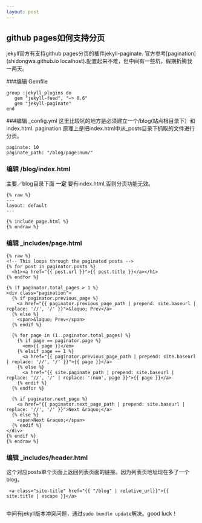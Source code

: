 ```yaml
---
layout: post
---
```


## github pages如何支持分页

jekyll官方有支持github pages分页的插件jekyll-paginate. 官方参考[pagination](shidongwa.github.io localhost).配置起来不难，但中间有一些坑，假期折腾我一两天。


###编辑 Gemfile

```
group :jekyll_plugins do
   gem "jekyll-feed", "~> 0.6"
   gem "jekyll-paginate"
end

```

###编辑 _config.yml
这里比较坑的地方是必须建立一个/blog(站点根目录下）和index.html. pagination 原理上是把index.html中从_posts目录下抓取的文件进行分页。

```
paginate: 10
paginate_path: "/blog/page:num/"

```

### 编辑 /blog/index.html
主要／blog目录下面 **一定** 要有index.html,否则分页功能无效。

```
{% raw %}
---
layout: default
---

{% include page.html %}
{% endraw %}
```

### 编辑 _includes/page.html

```
{% raw %}
<!-- This loops through the paginated posts -->
{% for post in paginator.posts %}
  <h1><a href="{{ post.url }}">{{ post.title }}</a></h1>
{% endfor %}

{% if paginator.total_pages > 1 %}
<div class="pagination">
  {% if paginator.previous_page %}
    <a href="{{ paginator.previous_page_path | prepend: site.baseurl | replace: '//', '/' }}">&laquo; Prev</a>
  {% else %}
    <span>&laquo; Prev</span>
  {% endif %}

  {% for page in (1..paginator.total_pages) %}
    {% if page == paginator.page %}
      <em>{{ page }}</em>
    {% elsif page == 1 %}
      <a href="{{ paginator.previous_page_path | prepend: site.baseurl | replace: '//', '/' }}">{{ page }}</a>
    {% else %}
      <a href="{{ site.paginate_path | prepend: site.baseurl | replace: '//', '/' | replace: ':num', page }}">{{ page }}</a>
    {% endif %}
  {% endfor %}

  {% if paginator.next_page %}
    <a href="{{ paginator.next_page_path | prepend: site.baseurl | replace: '//', '/' }}">Next &raquo;</a>
  {% else %}
    <span>Next &raquo;</span>
  {% endif %}
</div>
{% endif %}
{% endraw %}
```
### 编辑 _includes/header.html
这个对应posts单个页面上返回列表页面的链接。因为列表页地址现在多了一个blog。

```
 <a class="site-title" href="{{ "/blog" | relative_url}}">{{ site.title | escape }}</a>
     
```


中间有jekyll版本冲突问题，通过```sudo bundle update```解决。good luck！
